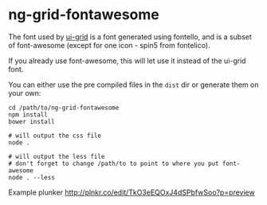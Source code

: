 # ng-grid-fontawesome

The font used by [ui-grid](http://ui-grid.info/) is a font generated using fontello, and is a subset of font-awesome (except for one icon - spin5 from fontelico).

If you already use font-awesome, this will let use it instead of the ui-grid font.

You can either use the pre compiled files in the `dist` dir or generate them on your own:

    cd /path/to/ng-grid-fontawesome
    npm install
    bower install
 
    # will output the css file
    node .
    
    # will output the less file
    # don't forget to change /path/to to point to where you put font-awesome
    node . --less
 
 
Example plunker http://plnkr.co/edit/TkO3eEQOxJ4dSPbfwSoo?p=preview